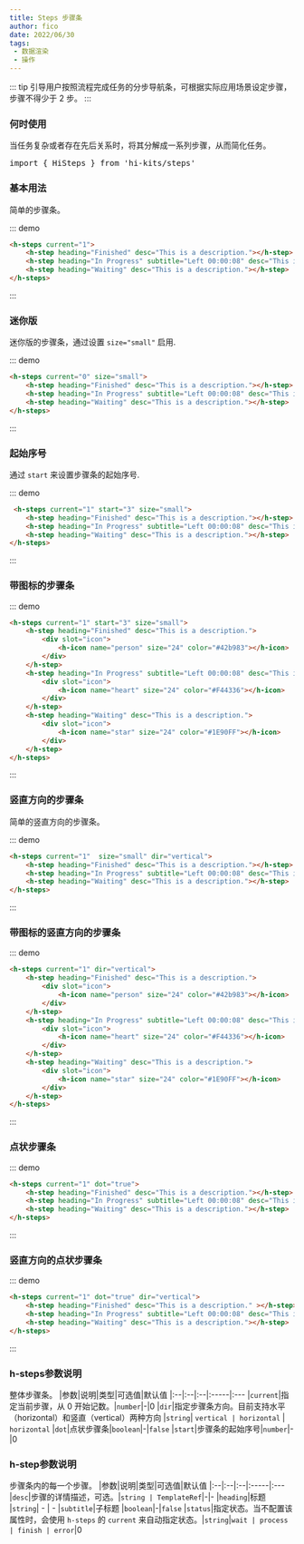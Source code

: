 ```yaml
---
title: Steps 步骤条
author: fico
date: 2022/06/30
tags:
 - 数据渲染
 - 操作
---
```

::: tip
引导用户按照流程完成任务的分步导航条，可根据实际应用场景设定步骤，步骤不得少于 2 步。
:::
### 何时使用
当任务复杂或者存在先后关系时，将其分解成一系列步骤，从而简化任务。
<pre class="language-ts">
import { HiSteps } from 'hi-kits/steps'
</pre>


### 基本用法

简单的步骤条。

::: demo
```html
<h-steps current="1">
    <h-step heading="Finished" desc="This is a description."></h-step>
    <h-step heading="In Progress" subtitle="Left 00:00:08" desc="This is a description."></h-step>
    <h-step heading="Waiting" desc="This is a description."></h-step>
</h-steps>

```
:::

### 迷你版

迷你版的步骤条，通过设置 `size="small"` 启用.

::: demo
```html
<h-steps current="0" size="small">
    <h-step heading="Finished" desc="This is a description."></h-step>
    <h-step heading="In Progress" subtitle="Left 00:00:08" desc="This is a description."></h-step>
    <h-step heading="Waiting" desc="This is a description."></h-step>
</h-steps>

```
:::

### 起始序号
通过 `start` 来设置步骤条的起始序号.


::: demo
```html
 <h-steps current="1" start="3" size="small">
    <h-step heading="Finished" desc="This is a description."></h-step>
    <h-step heading="In Progress" subtitle="Left 00:00:08" desc="This is a description."></h-step>
    <h-step heading="Waiting" desc="This is a description."></h-step>
</h-steps>

```
:::

### 带图标的步骤条

::: demo
```html
<h-steps current="1" start="3" size="small">
    <h-step heading="Finished" desc="This is a description.">
        <div slot="icon">
            <h-icon name="person" size="24" color="#42b983"></h-icon>
        </div>
    </h-step>
    <h-step heading="In Progress" subtitle="Left 00:00:08" desc="This is a description.">
        <div slot="icon">
            <h-icon name="heart" size="24" color="#F44336"></h-icon>
        </div>
    </h-step>
    <h-step heading="Waiting" desc="This is a description.">
        <div slot="icon">
            <h-icon name="star" size="24" color="#1E90FF"></h-icon>
        </div>
    </h-step>
</h-steps>

```
:::

### 竖直方向的步骤条
简单的竖直方向的步骤条。


::: demo
```html
<h-steps current="1"  size="small" dir="vertical">
    <h-step heading="Finished" desc="This is a description."></h-step>
    <h-step heading="In Progress" subtitle="Left 00:00:08" desc="This is a description."></h-step>
    <h-step heading="Waiting" desc="This is a description."></h-step>
</h-steps>

```
:::

### 带图标的竖直方向的步骤条

::: demo
```html
<h-steps current="1" dir="vertical">
    <h-step heading="Finished" desc="This is a description.">
        <div slot="icon">
            <h-icon name="person" size="24" color="#42b983"></h-icon>
        </div>
    </h-step>
    <h-step heading="In Progress" subtitle="Left 00:00:08" desc="This is a description.">
        <div slot="icon">
            <h-icon name="heart" size="24" color="#F44336"></h-icon>
        </div>
    </h-step>
    <h-step heading="Waiting" desc="This is a description.">
        <div slot="icon">
            <h-icon name="star" size="24" color="#1E90FF"></h-icon>
        </div>
    </h-step>
</h-steps>

```
:::

### 点状步骤条

::: demo
```html
<h-steps current="1" dot="true">
    <h-step heading="Finished" desc="This is a description."></h-step>
    <h-step heading="In Progress" subtitle="Left 00:00:08" desc="This is a description."></h-step>
    <h-step heading="Waiting" desc="This is a description."></h-step>
</h-steps>

```
:::

### 竖直方向的点状步骤条

::: demo
```html
<h-steps current="1" dot="true" dir="vertical">
    <h-step heading="Finished" desc="This is a description." ></h-step>
    <h-step heading="In Progress" subtitle="Left 00:00:08" desc="This is a description."></h-step>
    <h-step heading="Waiting" desc="This is a description."></h-step>
</h-steps>

```
:::
### h-steps参数说明
整体步骤条。
|参数|说明|类型|可选值|默认值
|:--|:--|:--|:-----|:---
|`current`|指定当前步骤，从 0 开始记数。|`number`|-|0
|`dir`|指定步骤条方向。目前支持水平（horizontal）和竖直（vertical）两种方向	|`string`| `vertical | horizontal` | `horizontal`
|`dot`|点状步骤条|`boolean`|-|`false`
|`start`|步骤条的起始序号|`number`|-|0

### h-step参数说明
步骤条内的每一个步骤。
|参数|说明|类型|可选值|默认值
|:--|:--|:--|:-----|:---
|`desc`|步骤的详情描述，可选。|`string | TemplateRef`|-|-
|`heading`|标题	|`string`| - | -
|`subtitle`|子标题	|`boolean`|-|`false`
|`status`|指定状态。当不配置该属性时，会使用 `h-steps` 的 `current` 来自动指定状态。|`string`|`wait | process | finish | error`|0

